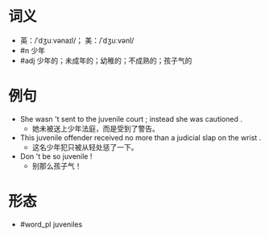 # 词义
- 英：/ˈdʒuːvənaɪl/； 美：/ˈdʒuːvənl/
- #n 少年
- #adj 少年的；未成年的；幼稚的；不成熟的；孩子气的
# 例句
- She wasn 't sent to the juvenile court ; instead she was cautioned .
	- 她未被送上少年法庭，而是受到了警告。
- This juvenile offender received no more than a judicial slap on the wrist .
	- 这名少年犯只被从轻处惩了一下。
- Don 't be so juvenile !
	- 别那么孩子气！
# 形态
- #word_pl juveniles
